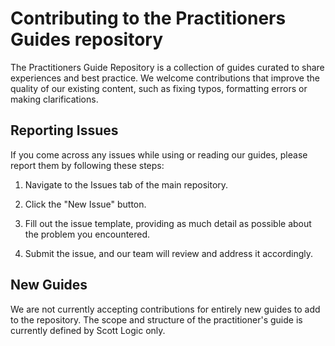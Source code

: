 # Contributing to the Practitioners Guides repository
The Practitioners Guide Repository is a collection of guides curated to share experiences and best practice. We welcome contributions that improve the quality of our existing content, such as fixing typos, formatting errors or making clarifications.

## Reporting Issues
If you come across any issues while using or reading our guides, please report them by following these steps:

1. Navigate to the Issues tab of the main repository.

2. Click the "New Issue" button.

3. Fill out the issue template, providing as much detail as possible about the problem you encountered.

4. Submit the issue, and our team will review and address it accordingly.

## New Guides
We are not currently accepting contributions for entirely new guides to add to the repository. The scope and structure of the practitioner's guide is currently defined by Scott Logic only.